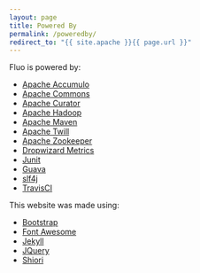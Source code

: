 ```yaml
---
layout: page
title: Powered By
permalink: /poweredby/
redirect_to: "{{ site.apache }}{{ page.url }}"
---
```


Fluo is powered by:

* [Apache Accumulo][accumulo]
* [Apache Commons][commons]
* [Apache Curator][curator]
* [Apache Hadoop][hadoop]
* [Apache Maven][maven]
* [Apache Twill][twill]
* [Apache Zookeeper][zookeeper]
* [Dropwizard Metrics][dropwizard]
* [Junit][junit]
* [Guava][guava]
* [slf4j][slf4j]
* [TravisCI][travisci]

This website was made using:

* [Bootstrap][bootstrap]
* [Font Awesome][fontawesome]
* [Jekyll][jekyll]
* [JQuery][jquery]
* [Shiori][shiori]

[accumulo]: https://accumulo.apache.org/
[commons]: http://commons.apache.org/
[curator]: http://curator.apache.org/
[hadoop]: http://hadoop.apache.org/
[twill]: http://twill.incubator.apache.org/
[zookeeper]: http://zookeeper.apache.org/
[dropwizard]: https://dropwizard.github.io/metrics/3.1.0/
[junit]: http://junit.org/
[guava]: https://code.google.com/p/guava-libraries/
[maven]: http://maven.apache.org/
[slf4j]: http://www.slf4j.org/
[travisci]: https://travis-ci.org/
[bootstrap]: http://getbootstrap.com/
[fontawesome]: http://fontawesome.io/
[jekyll]: http://jekyllrb.com/
[jquery]: http://jquery.com/
[shiori]: http://ellekasai.github.io/shiori/
